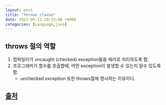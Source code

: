 ```yaml
---
layout: post
title: "throws clause"
date: 2021-09-12 20:33:00 +0900
categories: [Language,java]
---
```


## throws 절의 역할
1. 컴파일러가 uncaught (checked) exception들을 에러로 처리하도록 함.
2. 프로그래머가 함수를 호출할때, 어떤 exception이 발생할 수 있는지 알수 있도록 함.
    - unchecked exception 또한 throws절에 명시하는 이유이다.

## [출처](https://riptutorial.com/java/example/25209/the--throws--clause-in-a-method-declaration)
